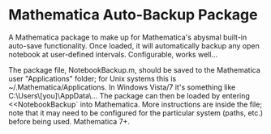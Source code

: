Mathematica Auto-Backup Package
===============================

A Mathematica package to make up for Mathematica's abysmal built-in auto-save functionality. Once loaded, it will automatically backup any open notebook at user-defined intervals. Configurable, works well...

The package file, NotebookBackup.m, should be saved to the Mathematica user "Applications" folder; for Unix systems this is ~/.Mathematica/Applications. In Windows Vista/7 it's something like C:\\Users\\[you]\\AppData\\... The package can then be loaded by entering <<NotebookBackup` into Mathematica. More instructions are inside the file; note that it may need to be configured for the particular system (paths, etc.) before being used. Mathematica 7+.
